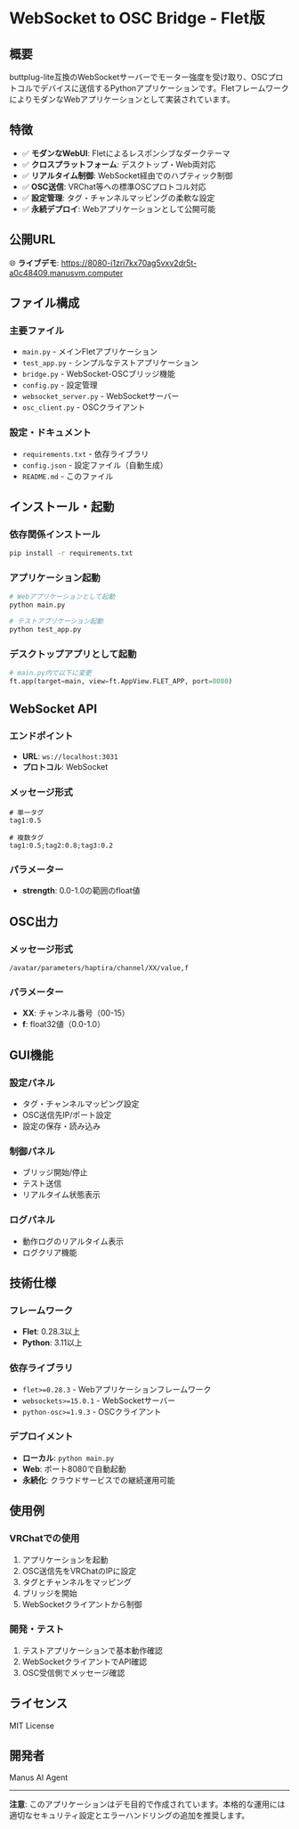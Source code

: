 # WebSocket to OSC Bridge - Flet版

## 概要
buttplug-lite互換のWebSocketサーバーでモーター強度を受け取り、OSCプロトコルでデバイスに送信するPythonアプリケーションです。FletフレームワークによりモダンなWebアプリケーションとして実装されています。

## 特徴
- ✅ **モダンなWebUI**: Fletによるレスポンシブなダークテーマ
- ✅ **クロスプラットフォーム**: デスクトップ・Web両対応
- ✅ **リアルタイム制御**: WebSocket経由でのハプティック制御
- ✅ **OSC送信**: VRChat等への標準OSCプロトコル対応
- ✅ **設定管理**: タグ・チャンネルマッピングの柔軟な設定
- ✅ **永続デプロイ**: Webアプリケーションとして公開可能

## 公開URL
🌐 **ライブデモ**: https://8080-i1zri7kx70ag5vxv2dr5t-a0c48409.manusvm.computer

## ファイル構成

### 主要ファイル
- `main.py` - メインFletアプリケーション
- `test_app.py` - シンプルなテストアプリケーション
- `bridge.py` - WebSocket-OSCブリッジ機能
- `config.py` - 設定管理
- `websocket_server.py` - WebSocketサーバー
- `osc_client.py` - OSCクライアント

### 設定・ドキュメント
- `requirements.txt` - 依存ライブラリ
- `config.json` - 設定ファイル（自動生成）
- `README.md` - このファイル

## インストール・起動

### 依存関係インストール
```bash
pip install -r requirements.txt
```

### アプリケーション起動
```bash
# Webアプリケーションとして起動
python main.py

# テストアプリケーション起動
python test_app.py
```

### デスクトップアプリとして起動
```python
# main.py内で以下に変更
ft.app(target=main, view=ft.AppView.FLET_APP, port=8080)
```

## WebSocket API

### エンドポイント
- **URL**: `ws://localhost:3031`
- **プロトコル**: WebSocket

### メッセージ形式
```
# 単一タグ
tag1:0.5

# 複数タグ
tag1:0.5;tag2:0.8;tag3:0.2
```

### パラメーター
- **strength**: 0.0-1.0の範囲のfloat値

## OSC出力

### メッセージ形式
```
/avatar/parameters/haptira/channel/XX/value,f
```

### パラメーター
- **XX**: チャンネル番号（00-15）
- **f**: float32値（0.0-1.0）

## GUI機能

### 設定パネル
- タグ・チャンネルマッピング設定
- OSC送信先IP/ポート設定
- 設定の保存・読み込み

### 制御パネル
- ブリッジ開始/停止
- テスト送信
- リアルタイム状態表示

### ログパネル
- 動作ログのリアルタイム表示
- ログクリア機能

## 技術仕様

### フレームワーク
- **Flet**: 0.28.3以上
- **Python**: 3.11以上

### 依存ライブラリ
- `flet>=0.28.3` - Webアプリケーションフレームワーク
- `websockets>=15.0.1` - WebSocketサーバー
- `python-osc>=1.9.3` - OSCクライアント

### デプロイメント
- **ローカル**: `python main.py`
- **Web**: ポート8080で自動起動
- **永続化**: クラウドサービスでの継続運用可能

## 使用例

### VRChatでの使用
1. アプリケーションを起動
2. OSC送信先をVRChatのIPに設定
3. タグとチャンネルをマッピング
4. ブリッジを開始
5. WebSocketクライアントから制御

### 開発・テスト
1. テストアプリケーションで基本動作確認
2. WebSocketクライアントでAPI確認
3. OSC受信側でメッセージ確認

## ライセンス
MIT License

## 開発者
Manus AI Agent

---

**注意**: このアプリケーションはデモ目的で作成されています。本格的な運用には適切なセキュリティ設定とエラーハンドリングの追加を推奨します。

